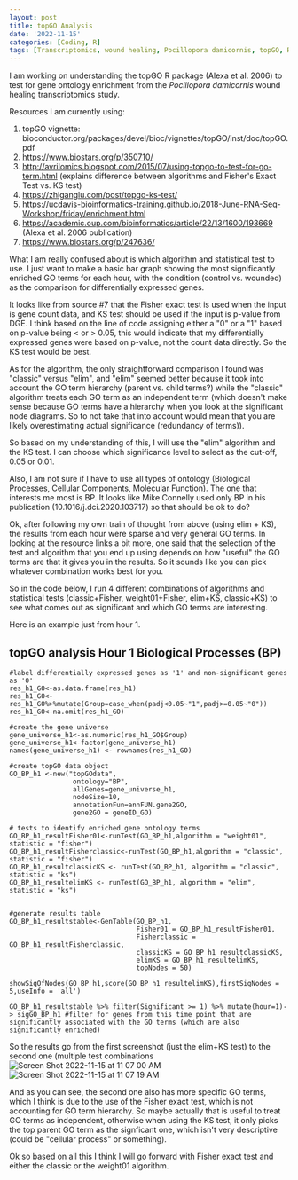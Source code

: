 ```yaml
---
layout: post
title: topGO Analysis
date: '2022-11-15'
categories: [Coding, R]
tags: [Transcriptomics, wound healing, Pocillopora damicornis, topGO, R]
---
```


I am working on understanding the topGO R package (Alexa et al. 2006) to test for gene ontology enrichment from the *Pocillopora damicornis* wound healing transcriptomics study.

Resources I am currently using:
1. topGO vignette: bioconductor.org/packages/devel/bioc/vignettes/topGO/inst/doc/topGO.pdf
2. https://www.biostars.org/p/350710/
3. http://avrilomics.blogspot.com/2015/07/using-topgo-to-test-for-go-term.html (explains difference between algorithms and Fisher's Exact Test vs. KS test)
4. https://zhiganglu.com/post/topgo-ks-test/
5. https://ucdavis-bioinformatics-training.github.io/2018-June-RNA-Seq-Workshop/friday/enrichment.html
6. https://academic.oup.com/bioinformatics/article/22/13/1600/193669 (Alexa et al. 2006 publication)
7. https://www.biostars.org/p/247636/

What I am really confused about is which algorithm and statistical test to use. I just want to make a basic bar graph showing the most significantly enriched GO terms for each hour, with the condition (control vs. wounded) as the comparison for differentially expressed genes.

It looks like from source #7 that the Fisher exact test is used when the input is gene count data, and KS test should be used if the input is p-value from DGE. I think based on the line of code assigning either a "0" or a "1" based on p-value being < or > 0.05, this would indicate that my differentially expressed genes were based on p-value, not the count data directly. So the KS test would be best. 

As for the algorithm, the only straightforward comparison I found was "classic" versus "elim", and "elim" seemed better because it took into account the GO term hierarchy (parent vs. child terms?) while the "classic" algorithm treats each GO term as an independent term (which doesn't make sense because GO terms have a hierarchy when you look at the significant node diagrams. So to not take that into account would mean that you are likely overestimating actual significance (redundancy of terms)). 

So based on my understanding of this, I will use the "elim" algorithm and the KS test. I can choose which significance level to select as the cut-off, 0.05 or 0.01. 

Also, I am not sure if I have to use all types of ontology (Biological Processes, Cellular Components, Molecular Function). The one that interests me most is BP. It looks like Mike Connelly used only BP in his publication (10.1016/j.dci.2020.103717) so that should be ok to do?

Ok, after following my own train of thought from above (using elim + KS), the results from each hour were sparse and very general GO terms. In looking at the resource links a bit more, one said that the selection of the test and algorithm that you end up using depends on how "useful" the GO terms are that it gives you in the results. So it sounds like you can pick whatever combination works best for you.

So in the code below, I run 4 different combinations of algorithms and statistical tests (classic+Fisher, weight01+Fisher, elim+KS, classic+KS) to see what comes out as significant and which GO terms are interesting.

Here is an example just from hour 1. 

## topGO analysis Hour 1 Biological Processes (BP)
```{r}
#label differentially expressed genes as '1' and non-significant genes as '0'
res_h1_GO<-as.data.frame(res_h1)
res_h1_GO<- res_h1_GO%>%mutate(Group=case_when(padj<0.05~"1",padj>=0.05~"0"))
res_h1_GO<-na.omit(res_h1_GO)

#create the gene universe
gene_universe_h1<-as.numeric(res_h1_GO$Group)
gene_universe_h1<-factor(gene_universe_h1)
names(gene_universe_h1) <- rownames(res_h1_GO) 

#create topGO data object
GO_BP_h1 <-new("topGOdata",
                ontology="BP",
                allGenes=gene_universe_h1,
                nodeSize=10,
                annotationFun=annFUN.gene2GO,
                gene2GO = geneID_GO)

# tests to identify enriched gene ontology terms
GO_BP_h1_resultFisher01<-runTest(GO_BP_h1,algorithm = "weight01", statistic = "fisher")
GO_BP_h1_resultFisherclassic<-runTest(GO_BP_h1,algorithm = "classic", statistic = "fisher")
GO_BP_h1_resultclassicKS <- runTest(GO_BP_h1, algorithm = "classic", statistic = "ks")
GO_BP_h1_resultelimKS <- runTest(GO_BP_h1, algorithm = "elim", statistic = "ks")


#generate results table
GO_BP_h1_resultstable<-GenTable(GO_BP_h1, 
                                Fisher01 = GO_BP_h1_resultFisher01,
                                Fisherclassic = GO_BP_h1_resultFisherclassic,
                                classicKS = GO_BP_h1_resultclassicKS,
                                elimKS = GO_BP_h1_resultelimKS,
                                topNodes = 50)

showSigOfNodes(GO_BP_h1,score(GO_BP_h1_resultelimKS),firstSigNodes = 5,useInfo = 'all')

GO_BP_h1_resultstable %>% filter(Significant >= 1) %>% mutate(hour=1)-> sigGO_BP_h1 #filter for genes from this time point that are significantly associated with the GO terms (which are also significantly enriched)
```
So the results go from the first screenshot (just the elim+KS test) to the second one (multiple test combinations
![Screen Shot 2022-11-15 at 11 07 00 AM](https://user-images.githubusercontent.com/56000927/201968433-89a7063e-f56a-468b-9afa-33a0e0dd7e9f.png)
![Screen Shot 2022-11-15 at 11 07 19 AM](https://user-images.githubusercontent.com/56000927/201968471-2c7c7317-270c-4678-ac11-b9ba680f5106.png)

And as you can see, the second one also has more specific GO terms, which I think is due to the use of the Fisher exact test, which is not accounting for GO term hierarchy. So maybe actually that is useful to treat GO terms as independent, otherwise when using the KS test, it only picks the top parent GO term as the signficant one, which isn't very descriptive (could be "cellular process" or something). 

Ok so based on all this I think I will go forward with Fisher exact test and either the classic or the weight01 algorithm.
